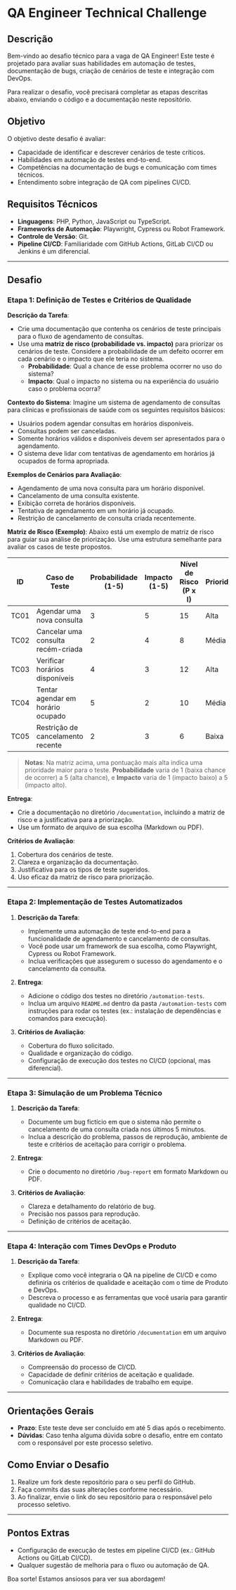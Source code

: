 # QA Engineer Technical Challenge

## Descrição

Bem-vindo ao desafio técnico para a vaga de QA Engineer! Este teste é projetado para avaliar suas habilidades em automação de testes, documentação de bugs, criação de cenários de teste e integração com DevOps.

Para realizar o desafio, você precisará completar as etapas descritas abaixo, enviando o código e a documentação neste repositório.

## Objetivo

O objetivo deste desafio é avaliar:
- Capacidade de identificar e descrever cenários de teste críticos.
- Habilidades em automação de testes end-to-end.
- Competências na documentação de bugs e comunicação com times técnicos.
- Entendimento sobre integração de QA com pipelines CI/CD.

## Requisitos Técnicos

- **Linguagens**: PHP, Python, JavaScript ou TypeScript.
- **Frameworks de Automação**: Playwright, Cypress ou Robot Framework.
- **Controle de Versão**: Git.
- **Pipeline CI/CD**: Familiaridade com GitHub Actions, GitLab CI/CD ou Jenkins é um diferencial.

---

## Desafio

### Etapa 1: Definição de Testes e Critérios de Qualidade

**Descrição da Tarefa**:
- Crie uma documentação que contenha os cenários de teste principais para o fluxo de agendamento de consultas.
- Use uma **matriz de risco (probabilidade vs. impacto)** para priorizar os cenários de teste. Considere a probabilidade de um defeito ocorrer em cada cenário e o impacto que ele teria no sistema.
  - **Probabilidade**: Qual a chance de esse problema ocorrer no uso do sistema?
  - **Impacto**: Qual o impacto no sistema ou na experiência do usuário caso o problema ocorra?

**Contexto do Sistema**:
Imagine um sistema de agendamento de consultas para clínicas e profissionais de saúde com os seguintes requisitos básicos:
  - Usuários podem agendar consultas em horários disponíveis.
  - Consultas podem ser canceladas.
  - Somente horários válidos e disponíveis devem ser apresentados para o agendamento.
  - O sistema deve lidar com tentativas de agendamento em horários já ocupados de forma apropriada.
  
**Exemplos de Cenários para Avaliação**:
  - Agendamento de uma nova consulta para um horário disponível.
  - Cancelamento de uma consulta existente.
  - Exibição correta de horários disponíveis.
  - Tentativa de agendamento em um horário já ocupado.
  - Restrição de cancelamento de consulta criada recentemente.

**Matriz de Risco (Exemplo)**:
Abaixo está um exemplo de matriz de risco para guiar sua análise de priorização. Use uma estrutura semelhante para avaliar os casos de teste propostos.

| ID   | Caso de Teste                            | Probabilidade (1-5) | Impacto (1-5) | Nível de Risco (P x I) | Prioridade |
|------|------------------------------------------|----------------------|---------------|-------------------------|------------|
| TC01 | Agendar uma nova consulta                | 3                    | 5             | 15                      | Alta       |
| TC02 | Cancelar uma consulta recém-criada       | 2                    | 4             | 8                       | Média      |
| TC03 | Verificar horários disponíveis           | 4                    | 3             | 12                      | Alta       |
| TC04 | Tentar agendar em horário ocupado        | 5                    | 2             | 10                      | Média      |
| TC05 | Restrição de cancelamento recente        | 2                    | 3             | 6                       | Baixa      |

> **Notas**: Na matriz acima, uma pontuação mais alta indica uma prioridade maior para o teste. **Probabilidade** varia de 1 (baixa chance de ocorrer) a 5 (alta chance), e **Impacto** varia de 1 (impacto baixo) a 5 (impacto alto).

**Entrega**:
- Crie a documentação no diretório `/documentation`, incluindo a matriz de risco e a justificativa para a priorização.
- Use um formato de arquivo de sua escolha (Markdown ou PDF).

**Critérios de Avaliação**:
1. Cobertura dos cenários de teste.
2. Clareza e organização da documentação.
3. Justificativa para os tipos de teste sugeridos.
4. Uso eficaz da matriz de risco para priorização.

---

### Etapa 2: Implementação de Testes Automatizados

1. **Descrição da Tarefa**:
   - Implemente uma automação de teste end-to-end para a funcionalidade de agendamento e cancelamento de consultas.
   - Você pode usar um framework de sua escolha, como Playwright, Cypress ou Robot Framework.
   - Inclua verificações que assegurem o sucesso do agendamento e o cancelamento da consulta.

2. **Entrega**:
   - Adicione o código dos testes no diretório `/automation-tests`.
   - Inclua um arquivo `README.md` dentro da pasta `/automation-tests` com instruções para rodar os testes (ex.: instalação de dependências e comandos para execução).

3. **Critérios de Avaliação**:
   - Cobertura do fluxo solicitado.
   - Qualidade e organização do código.
   - Configuração de execução dos testes no CI/CD (opcional, mas diferencial).

---

### Etapa 3: Simulação de um Problema Técnico

1. **Descrição da Tarefa**:
   - Documente um bug fictício em que o sistema não permite o cancelamento de uma consulta criada nos últimos 5 minutos.
   - Inclua a descrição do problema, passos de reprodução, ambiente de teste e critérios de aceitação para corrigir o problema.

2. **Entrega**:
   - Crie o documento no diretório `/bug-report` em formato Markdown ou PDF.

3. **Critérios de Avaliação**:
   - Clareza e detalhamento do relatório de bug.
   - Precisão nos passos para reprodução.
   - Definição de critérios de aceitação.

---

### Etapa 4: Interação com Times DevOps e Produto

1. **Descrição da Tarefa**:
   - Explique como você integraria o QA na pipeline de CI/CD e como definiria os critérios de qualidade e aceitação com o time de Produto e DevOps.
   - Descreva o processo e as ferramentas que você usaria para garantir qualidade no CI/CD.

2. **Entrega**:
   - Documente sua resposta no diretório `/documentation` em um arquivo Markdown ou PDF.

3. **Critérios de Avaliação**:
   - Compreensão do processo de CI/CD.
   - Capacidade de definir critérios de aceitação e qualidade.
   - Comunicação clara e habilidades de trabalho em equipe.

---

## Orientações Gerais

- **Prazo**: Este teste deve ser concluído em até 5 dias após o recebimento.
- **Dúvidas**: Caso tenha alguma dúvida sobre o desafio, entre em contato com o responsável por este processo seletivo.

## Como Enviar o Desafio

1. Realize um fork deste repositório para o seu perfil do GitHub.
2. Faça commits das suas alterações conforme necessário.
3. Ao finalizar, envie o link do seu repositório para o responsável pelo processo seletivo.

---

## Pontos Extras

- Configuração de execução de testes em pipeline CI/CD (ex.: GitHub Actions ou GitLab CI/CD).
- Qualquer sugestão de melhoria para o fluxo ou automação de QA.

Boa sorte! Estamos ansiosos para ver sua abordagem!

